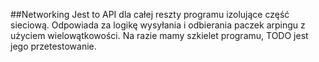##Networking
Jest to API dla całej reszty programu izolujące część sieciową. Odpowiada za logikę wysyłania i odbierania paczek arpingu z użyciem wielowątkowości. Na razie mamy szkielet programu, TODO jest jego przetestowanie.